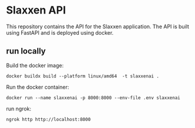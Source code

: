 # Slaxxen API

This repository contains the API for the Slaxxen application. The API is built using FastAPI and is deployed using docker.

## run locally
Build the docker image:

`docker buildx build --platform linux/amd64  -t slaxxenai .`

Run the docker container:

`docker run --name slaxxenai -p 8000:8000 --env-file .env slaxxenai`

run ngrok:

`ngrok http http://localhost:8000`